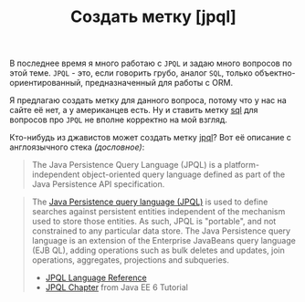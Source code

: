 ﻿---
title: "Создать метку [jpql]"
se.owner.user_id: 385867
se.owner.display_name: "Zhenyria"
se.owner.link: "https://ru.meta.stackoverflow.com/users/385867/zhenyria"
se.link: "https://ru.meta.stackoverflow.com/questions/11551/%d0%a1%d0%be%d0%b7%d0%b4%d0%b0%d1%82%d1%8c-%d0%bc%d0%b5%d1%82%d0%ba%d1%83-jpql"
se.question_id: 11551
se.post_type: question
---
<p>В последнее время я много работаю с <code>JPQL</code> и задаю много вопросов по этой теме. <code>JPQL</code> - это, если говорить грубо, аналог <code>SQL</code>, только объектно-ориентированный, предназначенный для работы с ORM.</p>
<p>Я предлагаю создать метку для данного вопроса, потому что у нас на сайте её нет, а у американцев есть. Ну и ставить метку <a href="https://ru.stackoverflow.com/questions/tagged/sql" class="post-tag" title="показать вопросы с меткой [sql]" rel="tag">sql</a> для вопросов про <code>JPQL</code> не вполне корректно на мой взгляд.</p>
<p>Кто-нибудь из джавистов может создать метку <a href="https://ru.stackoverflow.com/questions/tagged/jpql" class="post-tag" title="показать вопросы с меткой [jpql]" rel="tag">jpql</a>? Вот её описание с англоязычного стека <em>(дословное)</em>:</p>
<blockquote>
<p>The Java Persistence Query Language (JPQL) is a platform-independent
object-oriented query language defined as part of the Java Persistence
API specification.</p>
</blockquote>
<blockquote>
<p>The <a href="https://en.wikipedia.org/wiki/Java_Persistence_Query_Language" rel="nofollow noreferrer">Java Persistence query language (JPQL)</a> is used to define searches
against persistent entities independent of the mechanism used to store
those entities. As such, JPQL is &quot;portable&quot;, and not constrained to
any particular data store. The Java Persistence query language is an
extension of the Enterprise JavaBeans query language (EJB QL), adding
operations such as bulk deletes and updates, join operations,
aggregates, projections and subqueries.</p>
<ul>
<li><a href="http://docs.oracle.com/html/E24396_01/ejb3_langref.html" rel="nofollow noreferrer">JPQL Language Reference</a></li>
<li><a href="http://docs.oracle.com/javaee/6/tutorial/doc/bnbtg.html" rel="nofollow noreferrer">JPQL Chapter</a> from Java EE 6 Tutorial</li>
</ul>
</blockquote>
